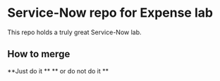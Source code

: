 # Service-Now repo for Expense lab

This repo holds a truly great Service-Now lab. 

## How to merge

**Just do it **
** or do not do it **
